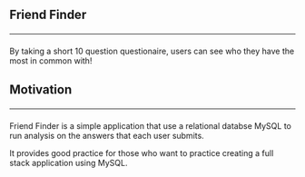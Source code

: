 ## Friend Finder <hr>

By taking a short 10 question questionaire, users can see who they have the most in common with! 

## Motivation <hr>

Friend Finder is a simple application that use a relational databse MySQL to run analysis on the answers that each user submits.

It provides good practice for those who want to practice creating a full stack application using MySQL.

## 